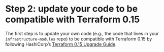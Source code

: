 # Step 2: update your code to be compatible with Terraform 0.15

The first step is to update your own code (e.g., the code that lives in your `infrastructure-modules` repo) to be
compatible with Terraform 0.15 by following HashiCorp’s [Terraform 0.15
Upgrade Guide](https://www.terraform.io/upgrade-guides/0-15.html).


<!-- ##DOCS-SOURCER-START
{"sourcePlugin":"Local File Copier","hash":"9e8d81f9ae3f8f0e302795bd6668012f"}
##DOCS-SOURCER-END -->
